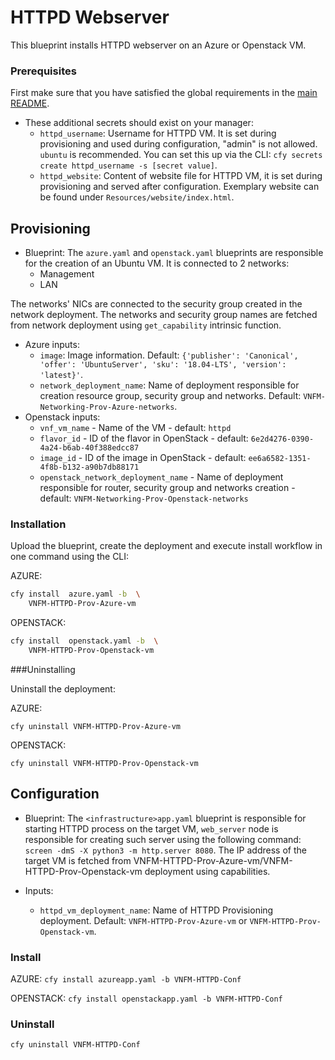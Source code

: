 # HTTPD Webserver

This blueprint installs HTTPD webserver on an Azure or Openstack VM.

### Prerequisites

First make sure that you have satisfied the global requirements in the [main README](../README.md).

* These additional secrets should exist on your manager:
  * `httpd_username`: Username for HTTPD VM. It is set during provisioning and used during configuration, "admin" is not allowed. `ubuntu` is recommended. You can set this up via the CLI: `cfy secrets create httpd_username -s [secret value]`.
  * `httpd_website`: Content of website file for HTTPD VM, it is set during provisioning and served after configuration. Exemplary website can be found under `Resources/website/index.html`.

## Provisioning

* Blueprint: The `azure.yaml` and `openstack.yaml` blueprints are responsible for the creation of an Ubuntu VM. It is connected to 2 networks:
  * Management
  * LAN

The networks' NICs are connected to the security group created in the network deployment. The networks and security group names are fetched from network deployment using `get_capability` intrinsic function.

* Azure inputs:
  * `image`: Image information. Default: `{'publisher': 'Canonical', 'offer': 'UbuntuServer', 'sku': '18.04-LTS', 'version': 'latest}'`.
  * `network_deployment_name`: Name of deployment responsible for creation resource group, security group and networks. Default: `VNFM-Networking-Prov-Azure-networks`.
* Openstack inputs:
  * `vnf_vm_name` - Name of the VM - default: `httpd`
  * `flavor_id` - ID of the flavor in OpenStack - default: `6e2d4276-0390-4a24-b6ab-40f388edcc87`
  * `image_id` - ID of the image in OpenStack - default: `ee6a6582-1351-4f8b-b132-a90b7db88171`
  * `openstack_network_deployment_name` - Name of deployment responsible for router, security group and networks creation -
      default: `VNFM-Networking-Prov-Openstack-networks`

### Installation

Upload the blueprint, create the deployment and execute install workflow in one command using the CLI:

AZURE:
```bash
cfy install  azure.yaml -b  \
    VNFM-HTTPD-Prov-Azure-vm
```

OPENSTACK:
```bash
cfy install  openstack.yaml -b  \
    VNFM-HTTPD-Prov-Openstack-vm
```

###Uninstalling

Uninstall the deployment:

AZURE:
```
cfy uninstall VNFM-HTTPD-Prov-Azure-vm
```

OPENSTACK:
```
cfy uninstall VNFM-HTTPD-Prov-Openstack-vm
```

## Configuration

* Blueprint: The `<infrastructure>app.yaml` blueprint is responsible for starting HTTPD process on the target VM, `web_server` node is responsible for creating such server using the following command: `screen -dmS -X python3 -m http.server 8080`. The IP address of the target VM is fetched from VNFM-HTTPD-Prov-Azure-vm/VNFM-HTTPD-Prov-Openstack-vm deployment using capabilities.

* Inputs:
  * `httpd_vm_deployment_name`: Name of HTTPD Provisioning deployment. Default: `VNFM-HTTPD-Prov-Azure-vm` or `VNFM-HTTPD-Prov-Openstack-vm`.

### Install

AZURE:
`cfy install azureapp.yaml -b VNFM-HTTPD-Conf`

OPENSTACK:
`cfy install openstackapp.yaml -b VNFM-HTTPD-Conf`

### Uninstall

`cfy uninstall VNFM-HTTPD-Conf`
